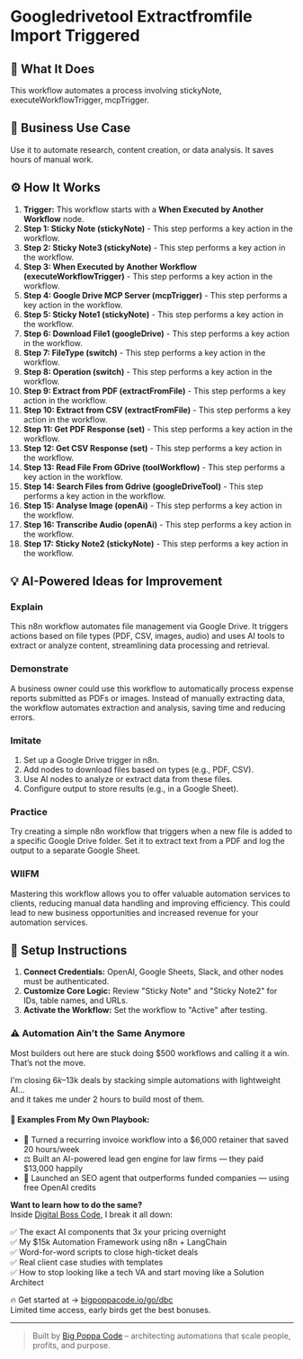 # Googledrivetool Extractfromfile Import Triggered

## 🚀 What It Does
This workflow automates a process involving stickyNote, executeWorkflowTrigger, mcpTrigger.

## 💼 Business Use Case
Use it to automate research, content creation, or data analysis. It saves hours of manual work.

## ⚙️ How It Works
1.  **Trigger:** This workflow starts with a **When Executed by Another Workflow** node.
2. **Step 1: Sticky Note (stickyNote)** - This step performs a key action in the workflow.
3. **Step 2: Sticky Note3 (stickyNote)** - This step performs a key action in the workflow.
4. **Step 3: When Executed by Another Workflow (executeWorkflowTrigger)** - This step performs a key action in the workflow.
5. **Step 4: Google Drive MCP Server (mcpTrigger)** - This step performs a key action in the workflow.
6. **Step 5: Sticky Note1 (stickyNote)** - This step performs a key action in the workflow.
7. **Step 6: Download File1 (googleDrive)** - This step performs a key action in the workflow.
8. **Step 7: FileType (switch)** - This step performs a key action in the workflow.
9. **Step 8: Operation (switch)** - This step performs a key action in the workflow.
10. **Step 9: Extract from PDF (extractFromFile)** - This step performs a key action in the workflow.
11. **Step 10: Extract from CSV (extractFromFile)** - This step performs a key action in the workflow.
12. **Step 11: Get PDF Response (set)** - This step performs a key action in the workflow.
13. **Step 12: Get CSV Response (set)** - This step performs a key action in the workflow.
14. **Step 13: Read File From GDrive (toolWorkflow)** - This step performs a key action in the workflow.
15. **Step 14: Search Files from Gdrive (googleDriveTool)** - This step performs a key action in the workflow.
16. **Step 15: Analyse Image (openAi)** - This step performs a key action in the workflow.
17. **Step 16: Transcribe Audio (openAi)** - This step performs a key action in the workflow.
18. **Step 17: Sticky Note2 (stickyNote)** - This step performs a key action in the workflow.

## 💡 AI-Powered Ideas for Improvement
### Explain
This n8n workflow automates file management via Google Drive. It triggers actions based on file types (PDF, CSV, images, audio) and uses AI tools to extract or analyze content, streamlining data processing and retrieval.

### Demonstrate
A business owner could use this workflow to automatically process expense reports submitted as PDFs or images. Instead of manually extracting data, the workflow automates extraction and analysis, saving time and reducing errors.

### Imitate
1. Set up a Google Drive trigger in n8n.
2. Add nodes to download files based on types (e.g., PDF, CSV).
3. Use AI nodes to analyze or extract data from these files.
4. Configure output to store results (e.g., in a Google Sheet).

### Practice
Try creating a simple n8n workflow that triggers when a new file is added to a specific Google Drive folder. Set it to extract text from a PDF and log the output to a separate Google Sheet.

### WIIFM
Mastering this workflow allows you to offer valuable automation services to clients, reducing manual data handling and improving efficiency. This could lead to new business opportunities and increased revenue for your automation services.

## 🔧 Setup Instructions
1. **Connect Credentials:** OpenAI, Google Sheets, Slack, and other nodes must be authenticated.
2. **Customize Core Logic:** Review "Sticky Note" and "Sticky Note2" for IDs, table names, and URLs.
3. **Activate the Workflow:** Set the workflow to "Active" after testing.

### ⚠️ Automation Ain’t the Same Anymore

Most builders out here are stuck doing $500 workflows and calling it a win.  
That’s not the move.  

I'm closing $6k–$13k deals by stacking simple automations with lightweight AI...  
and it takes me under 2 hours to build most of them.

#### 🧠 Examples From My Own Playbook:
- 🔁 Turned a recurring invoice workflow into a $6,000 retainer that saved 20 hours/week  
- ⚖️ Built an AI-powered lead gen engine for law firms — they paid $13,000 happily  
- 🚀 Launched an SEO agent that outperforms funded companies — using free OpenAI credits  

**Want to learn how to do the same?**  
Inside [Digital Boss Code](https://bigpoppacode.io/go/dbc), I break it all down:

✅ The exact AI components that 3x your pricing overnight  
✅ My $15k Automation Framework using n8n + LangChain  
✅ Word-for-word scripts to close high-ticket deals  
✅ Real client case studies with templates  
✅ How to stop looking like a tech VA and start moving like a Solution Architect  

🔥 Get started at → [bigpoppacode.io/go/dbc](https://bigpoppacode.io/go/dbc)  
Limited time access, early birds get the best bonuses.

---
> Built by [Big Poppa Code](https://bigpoppacode.io) – architecting automations that scale people, profits, and purpose.

